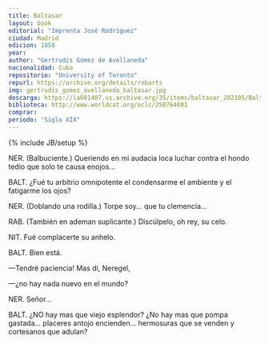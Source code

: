 ```yaml
---
title: Baltasar
layout: book
editorial: "Imprenta José Rodríguez"
ciudad: Madrid
edicion: 1858
year: 
author: "Gertrudis Gómez de Avellaneda"
nacionalidad: Cuba
repositorio: "University of Toronto"
repurl: https://archive.org/details/robarts
img: gertrudis_gomez_avellaneda_baltasar.jpg
descarga: https://ia601407.us.archive.org/35/items/baltasar_202105/Baltasar.pdf
biblioteca: http://www.worldcat.org/oclc/250764681
comprar: 
periodo: "Siglo XIX"
---
```

{% include JB/setup %}

NER. (Balbuciente.) Queriendo en mi audacia loca luchar contra el hondo tedio que solo  te causa enojos...
 
BALT. ¿Fué tu arbitrio  omnipotente el condensarme el ambiente y el fatigarme los ojos?  
 
NER. (Doblando una rodilla.) Torpe soy... que tu clemencia...
 
RAB. (También en ademan suplicante.) Discúlpelo, oh rey, su celo.  
 
NIT. Fué complacerte su anhelo. 
 
BALT. Bien está. 
 
—Tendré  paciencia!  Mas  di,  Neregel,
 
—¿no  hay  nada  nuevo  en  el  mundo?  

NER. Señor...
 
BALT. ¿NO hay mas que viejo esplendor? ¿No hay mas que pompa gastada... placeres antojo encienden... hermosuras  que se venden y cortesanos que adulan? 
